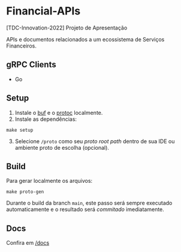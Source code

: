 # Financial-APIs

[TDC-Innovation-2022] Projeto de Apresentação

APIs e documentos relacionados a um ecossistema de Serviços Financeiros.


## gRPC Clients
 - Go

## Setup
1. Instale o [buf](https://docs.buf.build/installation) e o [protoc](https://grpc.io/docs/protoc-installation/) localmente.
2. Instale as dependências:

```
make setup
```
3. Selecione `/proto` como seu _proto root path_ dentro de sua IDE ou ambiente proto de escolha (opcional).

## Build
Para gerar localmente os arquivos:

```
make proto-gen
```

Durante o build da branch `main`, este passo será sempre executado automaticamente e o resultado será _commitado_ imediatamente.  

## Docs
Confira em [/docs](/docs)